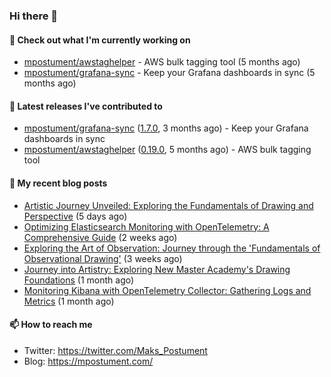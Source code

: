 ### Hi there 👋

#### 👷 Check out what I'm currently working on

- [mpostument/awstaghelper](https://github.com/mpostument/awstaghelper) - AWS bulk tagging tool (5 months ago)
- [mpostument/grafana-sync](https://github.com/mpostument/grafana-sync) - Keep your Grafana dashboards in sync (5 months ago)

#### 🔭 Latest releases I've contributed to

- [mpostument/grafana-sync](https://github.com/mpostument/grafana-sync) ([1.7.0](https://github.com/mpostument/grafana-sync/releases/tag/1.7.0), 3 months ago) - Keep your Grafana dashboards in sync
- [mpostument/awstaghelper](https://github.com/mpostument/awstaghelper) ([0.19.0](https://github.com/mpostument/awstaghelper/releases/tag/0.19.0), 5 months ago) - AWS bulk tagging tool

#### 📜 My recent blog posts

- [Artistic Journey Unveiled: Exploring the Fundamentals of Drawing and Perspective](https://mpostument.com/posts/drawing/nma/fundamentals_of_drawing_and_perspective/) (5 days ago)
- [Optimizing Elasticsearch Monitoring with OpenTelemetry: A Comprehensive Guide](https://mpostument.com/posts/programming/observability/otel-elasticsearch/) (2 weeks ago)
- [Exploring the Art of Observation: Journey through the &#39;Fundamentals of Observational Drawing&#39;](https://mpostument.com/posts/drawing/nma/fundamentals_observational_drawing/) (3 weeks ago)
- [Journey into Artistry: Exploring New Master Academy&#39;s Drawing Foundations](https://mpostument.com/posts/drawing/nma/drawing_foundations_1/) (1 month ago)
- [Monitoring Kibana with OpenTelemetry Collector: Gathering Logs and Metrics](https://mpostument.com/posts/programming/observability/otel-kibana/) (1 month ago)

#### 📫 How to reach me

- Twitter: https://twitter.com/Maks_Postument
- Blog: https://mpostument.com/
